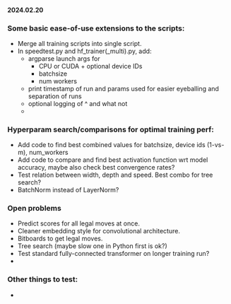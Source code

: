 

#### 2024.02.20
### Some basic ease-of-use extensions to the scripts:
- Merge all training scripts into single script.
- In speedtest.py and hf_trainer(_multi).py, add:
    - argparse launch args for 
        - CPU or CUDA + optional device IDs
        - batchsize
        - num workers
    - print timestamp of run and params used for easier eyeballing and separation of runs
    - optional logging of ^ and what not
    - 

### Hyperparam search/comparisons for optimal training perf:
- Add code to find best combined values for batchsize, device ids (1-vs-m), num_workers
- Add code to compare and find best activation function wrt model accuracy, maybe also check best convergence rates?
- Test relation between width, depth and speed. Best combo for tree search?
- BatchNorm instead of LayerNorm?

### Open problems
- Predict scores for all legal moves at once.
- Cleaner embedding style for convolutional architecture.
- Bitboards to get legal moves.
- Tree search (maybe slow one in Python first is ok?)
- Test standard fully-connected transformer on longer training run?
- 

### Other things to test:
- 
